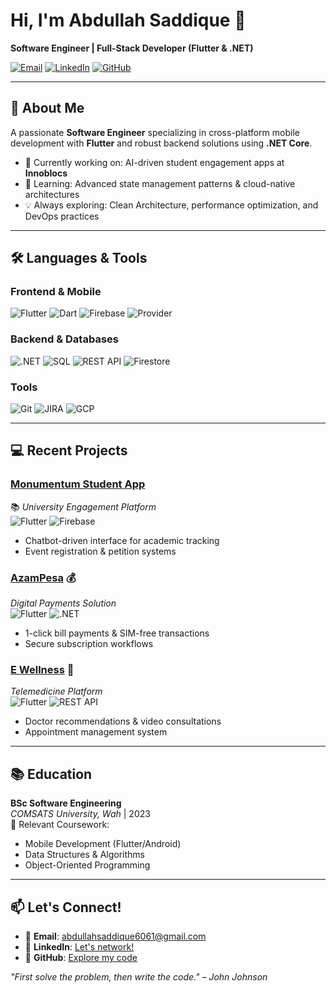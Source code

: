 # Hi, I'm Abdullah Saddique 👋  
**Software Engineer | Full-Stack Developer (Flutter & .NET)**  

[![Email](https://img.shields.io/badge/Email-abdullahsaddique6061%40gmail.com-red?style=flat&logo=gmail)](mailto:abdullahsaddique6061@gmail.com)
[![LinkedIn](https://img.shields.io/badge/LinkedIn-Abdullah_Saddique-blue?style=flat&logo=linkedin)](https://linkedin.com/in/abdullahsaddiqueofficial)
[![GitHub](https://img.shields.io/badge/GitHub-AbdullahSaddique6061-black?style=flat&logo=github)](https://github.com/abdullahsaddique6061)



---

## 🚀 About Me  
A passionate **Software Engineer** specializing in cross-platform mobile development with **Flutter** and robust backend solutions using **.NET Core**.  
- 🔭 Currently working on: AI-driven student engagement apps at **Innoblocs**  
- 🌱 Learning: Advanced state management patterns & cloud-native architectures  
- 💡 Always exploring: Clean Architecture, performance optimization, and DevOps practices  

---

## 🛠️ Languages & Tools  

### **Frontend & Mobile**  
![Flutter](https://img.shields.io/badge/-Flutter-02569B?logo=flutter&logoColor=white)
![Dart](https://img.shields.io/badge/-Dart-0175C2?logo=dart&logoColor=white)
![Firebase](https://img.shields.io/badge/-Firebase-FFCA28?logo=firebase&logoColor=black)
![Provider](https://img.shields.io/badge/-Provider-FF6F61?logo=flutter&logoColor=white)

### **Backend & Databases**  
![.NET](https://img.shields.io/badge/-.NET-512BD4?logo=.net&logoColor=white)
![SQL](https://img.shields.io/badge/-SQL-4479A1?logo=postgresql&logoColor=white)
![REST API](https://img.shields.io/badge/-REST_API-FF6F61?logo=rest&logoColor=white)
![Firestore](https://img.shields.io/badge/-Firestore-FFCA28?logo=firebase&logoColor=black)

### **Tools**  
![Git](https://img.shields.io/badge/-Git-F05032?logo=git&logoColor=white)
![JIRA](https://img.shields.io/badge/-JIRA-0052CC?logo=jira&logoColor=white)
![GCP](https://img.shields.io/badge/-GCP-4285F4?logo=google-cloud&logoColor=white)

---

## 💻 Recent Projects  

### [Monumentum Student App](private-repo-link)  
📚 *University Engagement Platform*  
![Flutter](https://img.shields.io/badge/-Flutter-02569B) ![Firebase](https://img.shields.io/badge/-Firebase-FFCA28)  
- Chatbot-driven interface for academic tracking  
- Event registration & petition systems  

### [AzamPesa](App-link) 💰  
*Digital Payments Solution*  
![Flutter](https://img.shields.io/badge/-Flutter-02569B) ![.NET](https://img.shields.io/badge/-.NET-512BD4)  
- 1-click bill payments & SIM-free transactions  
- Secure subscription workflows  

### [E Wellness](Github-link) 🏥  
*Telemedicine Platform*  
![Flutter](https://img.shields.io/badge/-Flutter-02569B) ![REST API](https://img.shields.io/badge/-REST_API-FF6F61)  
- Doctor recommendations & video consultations  
- Appointment management system  

---

## 📚 Education  
**BSc Software Engineering**  
*COMSATS University, Wah* | 2023  
📖 Relevant Coursework:  
- Mobile Development (Flutter/Android)  
- Data Structures & Algorithms  
- Object-Oriented Programming  

---

## 📫 Let's Connect!  
- 💌 **Email**: [abdullahsaddique6061@gmail.com](mailto:abdullahsaddique6061@gmail.com)  
- 💼 **LinkedIn**: [Let's network!](https://linkedin.com/in/abdullahsaddiqueofficial)  
- 🔧 **GitHub**: [Explore my code](https://github.com/abdullahsaddique6061)  

*"First solve the problem, then write the code." – John Johnson*  
